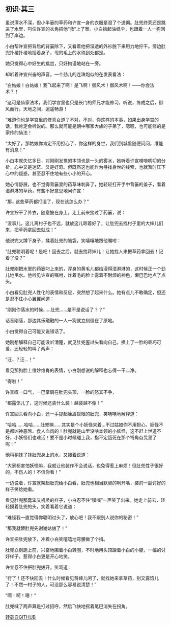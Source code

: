 ## 初识·其三

虽说潭水不深，但小半篓的草药和许宣一身的衣服是湿了个透彻。肚兜终究还是跳进了水里，叼住许宣的衣角把他“救”上了案。小白拾起油纸伞，也跟着一人一狗回到了岸边。

小白帮许宣把背后的背篓除下，又看着他把湿透的外衫脱下来用力地拧干。旁边肚兜扑棱扑棱地摇着身子，甩的毛上的水珠到处都是。

她只觉得心中好生的尴尬，只好拘谨地站在一旁。

却听着许宣兴奋的声音，一个劲儿的连珠炮似的在发表看法：

“白姑娘！白姑娘！我飞起来了啊！是飞啊！御风术！御风术啊！——你会法术？！

“这可是仙家法术，我们学宫里也只是长门的师兄才能修习，听说，练成之后，御风而行，天地之间，逍遥畅游！

“难道你也是学宫里的修真女道？不对，不对，你这样的本事，如果出身学宫的话，我肯定会听说的。那么就可能是朝中哪家大族的子弟了，嗯嗯，也可能修的是家传的仙法！

“太好了，那姑娘你肯定不用担心了，你这样的身世，我们到城里随便问问，准能有消息！”

小白本就失忆多日，对刚刚发觉的本领也是一头的雾水，她听着许宣唠唠叨叨的分析，心中又是迷茫、又是好奇。但既然这也能作为寻找身世的线索，也就暂时压下心中的疑惑，甚至忍不住地有些小小的开心。

她心情舒展，也不觉得背篓里的药草味刺鼻了，她轻轻打开手中背篓的盖子，看着湿淋淋的草药，有些不好意思地问许宣：

“那...这些草药都打湿了，现在该怎么办？”

许宣拧干了外衣，随意披在身上，走上前来接过了药篓，说：

“没事儿，这儿离村子也不远，就放这儿晾着好了，让肚兜去找村子里的大婶儿们来，把草药拿回去就成！”

他说完又蹲下身子，揉着肚兜的脑袋，笑嘻嘻地跟他嘱咐：

“肚兜聪明着呢！是吧！回去之后，就去找蒋婶儿！让她找人来把草药拿回去！记着了没？”

肚兜刚把水里的药篓叼上来的，浑身的黄毛儿都给浸得湿淋淋的，这时候正一个劲儿地甩水。他听见许宣的嘱咐，炸着毛的脸上露着不耐烦的神色，懒巴巴地点了点头。

小白看见肚兜人性化的表情和反应，突然想了起来什么。她有点儿不敢确定，但还是忍不住小心翼翼问道：

“刚刚你落水的时候……肚兜……是不是说话了？？”

话音刚落，那边其乐融融的一人一狗就立刻僵在了原地。

小白觉得自己可能又说错话了。

她刚想解释自己可能没听清楚，就见肚兜歪过头看向自己，换上了一脸的乖巧可爱，还轻轻的叫了两声：

“汪...？汪...！”

看见那狗脸上维妙维肖的表情，小白刚想说的解释也忘得一干二净。

“得啦！”

许宣叹一口气，一巴掌扇在肚兜头顶，一脸的怒其不争，

“都露馅儿了，这时候还装什么装！越装越不像！”

许宣回头看向小白，还一手提起臊眉搭眼的肚兜，笑嘻嘻地解释道：

“哈哈……哈哈……肚兜嘛……其实是个小妖怪来着...不过姑娘你不用担心，妖怪不是都凶神恶煞、食人血肉的！肚兜就是山里没啥本领的小妖怪，这不赶上世道不好，小妖怪们也难活！要不是小时候碰上我，指不定饿死在那个犄角旮旯里了呢！”

他稍稍抹了抹肚兜身上的水，又接着说道：

“大家都害怕妖怪嘛，我就让他装作不会说话，也免得惹上麻烦！但肚兜性子很好的，不伤人的！不信你看！”

一边说着，许宣就架起肚兜给小白看，肚兜也相当默契的咧开嘴，装的一副讨好的样子笑给她看。

看见肚兜那蠢笨又机灵的样子，小白忍不住“噗嗤”一声笑了出来。她走上前去，轻轻摸着肚兜的头，笑着看着它说道：

“难怪我一直觉得你聪明过头了，放心吧！我不跟别人说你的秘密！”

“那我就替肚兜先谢谢姑娘了！”

许宣把肚兜放下，冲着小白笑嘻嘻地弯腰做了个揖。

肚兜立刻跑上前，兴奋地围着小白转圈，不时地用头顶蹭着小白的小腿，一幅的讨好样子，惹得小白更是开心地笑。

许宣忍不住把肚兜拨开，笑骂道：

“行了！还不快回去！什么时候看见蒋婶儿闲了，就找她来拿草药，别又露馅儿了！不然一村子的人，可没那么容易说清楚！”

“啊！啊！嗯！”

肚兜喊了两声算是打过招呼，然后飞快地摇着尾巴消失在拐角。

[转载自GITHUB](https://github.com/NinePieces/BaiSheYuanQi)